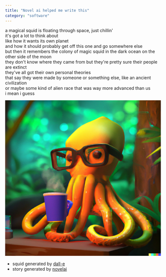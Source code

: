 ```yaml
---
title: "Novel ai helped me write this"
category: "software"
---
```


a magical squid is floating through space, just chillin'  
it's got a lot to think about  
like how it wants its own planet  
and how it should probably get off this one and go somewhere else  
but then it remembers the colony of magic squid in the dark ocean on the other side of the moon  
they don't know where they came from but they're pretty sure their people are extinct  
they've all got their own personal theories  
that say they were made by someone or something else, like an ancient civilization  
or maybe some kind of alien race that was way more advanced than us  
i mean i guess

![dalle generated squid](/assets/images/dalle_squid2.png)

- squid generated by [dall-e](https://openai.com/blog/dall-e/)
- story generated by [novelai](https://novelai.net)
